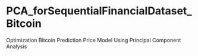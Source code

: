 # PCA_forSequentialFinancialDataset_Bitcoin
Optimization Bitcoin Prediction Price Model Using Principal Component Analysis
